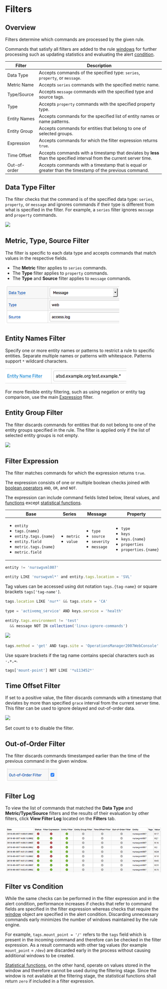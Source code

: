 # Filters

## Overview

Filters determine which commands are processed by the given rule.

Commands that satisfy all filters are added to the rule [windows](window.md) for further processing such as updating statistics and evaluating the alert [condition](condition.md).

| **Filter** | **Description** |
|---|---|
| Data Type | Accepts commands of the specified type: `series`, `property`, or `message`. |
| Metric Name | Accepts `series` commands with the specified metric name. |
| Type/Source | Accepts `message` commands with the specified type and source tags. |
| Type | Accepts `property` commands with the specified property type. |
| Entity Names | Accepts commands for the specified list of entity names or name patterns. |
| Entity Group | Accepts commands for entities that belong to one of selected groups. |
| Expression | Accepts commands for which the filter expression returns `true`. |
| Time Offset | Accepts commands with a timestamp that deviates by **less** than the specified interval from the current server time. |
| Out-of-order | Accepts commands with a timestamp that is equal or greater than the timestamp of the previous command. |

## Data Type Filter

The filter checks that the command is of the specified data type: `series`, `property`, or `message` and ignores commands if their type is different from what is specified in the filter. For example, a `series` filter ignores `message` and `property` commands.

![](./images/filter-dt-metric.png)

## Metric, Type, Source Filter

The filter is specific to each data type and accepts commands that match values in the respective fields.

* The **Metric** filter applies to `series` commands.
* The **Type** filter applies to `property` commands.
* The **Type** and **Source** filter applies to `message` commands.

![](./images/filter-type-source.png)

## Entity Names Filter

Specify one or more entity names or patterns to restrict a rule to specific entities. Separate multiple names or patterns with whitespace. Patterns support `*` wildcard characters.

![](./images/filter-entity.png)

For more flexible entity filtering, such as using negation or entity tag comparison, use the main [Expression](#filter-expression) filter.

## Entity Group Filter

The filter discards commands for entities that do not belong to one of the entity groups specified in the rule. The filter is applied only if the list of selected entity groups is not empty.

![](./images/filter-entity-group.png)

## Filter Expression

The filter matches commands for which the expression returns `true`.

The expression consists of one or multiple boolean checks joined with [boolean operators](operators.md#boolean-operators) `AND`, `OR`, and `NOT`.

The expression can include command fields listed below, literal values, and [functions](functions.md) except [statistical functions](functions-statistical.md).

| Base | Series | Message | Property |
|---|---|---|---|
| <ul><li>`entity`</li><li>`tags.{name}`</li><li>`entity.tags.{name}`</li><li>`entity.field`</li><li>`metric.tags.{name}`</li><li>`metric.field`</li></ul>| <ul><li>`metric`</li><li>`value`</li></ul>|<ul><li>`type`</li><li>`source`</li><li>`severity`</li><li>`message`</li></ul> | <ul><li>`type`</li><li>`keys`</li><li>`keys.{name}`</li><li>`properties`</li><li>`properties.{name}`</li></ul>|

```javascript
entity != 'nurswgvml007'
```

```javascript
entity LIKE 'nurswgvml*' and entity.tags.location = 'SVL'
```

Tag values can be accessed using dot notation `tags.{tag-name}` or square brackets `tags['tag-name']`.

```javascript
tags.location LIKE 'nur*' && tags.state = 'CA'
```

```javascript
type = 'activemq_service' AND keys.service = 'health'
```

```javascript
entity.tags.environment != 'test'
  && message NOT IN collection('linux-ignore-commands')
```

![](./images/filter-expression.png)

```javascript
tags.method = 'get' AND tags.site = 'OperationsManager2007WebConsole'
```

Use square brackets if the tag name contains special characters such as `-,+,=`.

```javascript
tags['mount-point'] NOT LIKE '*u113452*'
```

## Time Offset Filter

If set to a positive value, the filter discards commands with a timestamp that deviates by more than specified `grace` interval from the current server time. This filter can be used to ignore delayed and out-of-order data.

![](./images/filter-time.png)

Set count to `0` to disable the filter.

## Out-of-Order Filter

The filter discards commands timestamped earlier than the time of the previous command in the given window.

![](./images/filter-out-of-order.png)

## Filter Log

To view the list of commands that matched the **Data Type** and **Metric/Type/Source** filters and the results of their evaluation by other filters, click **View Filter Log** located on the **Filters** tab.

![](./images/filter-log.png)

## Filter vs Condition

While the same checks can be performed in the filter expression and in the alert condition, performance increases if checks that refer to command fields are specified in the filter expression whereas checks that require the [window](window.md) object are specified in the alert condition. Discarding unnecessary commands early minimizes the number of windows maintained by the rule engine.

For example, `tags.mount_point = '/'` refers to the `tags` field which is present in the incoming command and therefore can be checked in the filter expression. As a result commands with other tag values (for example `mount_point` = `/dev`) are discarded early in the process without causing additional windows to be created.

[Statistical functions](functions-statistical.md), on the other hand, operate on values stored in the window and therefore cannot be used during the filtering stage. Since the window is not available at the filtering stage, the statistical functions shall return `zero` if included in a filter expression.
